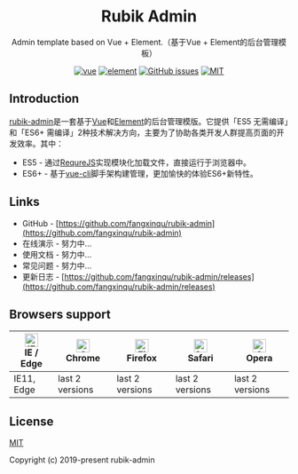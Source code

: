 <h1 align="center">Rubik Admin</h1>

<div align="center">

Admin template based on Vue + Element.（基于Vue + Element的后台管理模板）

[![vue](https://img.shields.io/badge/vue-%5E2.5.17-red.svg)](https://github.com/vuejs/vue)
[![element](https://img.shields.io/badge/element-%5E2.4.5-orange.svg)](https://github.com/ElemeFE/element)
[![GitHub issues](https://img.shields.io/github/issues/daxiongYang/rubik-admin.svg)](https://github.com/daxiongYang/rubik-admin/issues)
[![MIT](https://img.shields.io/github/license/daxiongYang/rubik-admin.svg)](http://opensource.org/licenses/MIT)

</div>

## Introduction

[rubik-admin](https://github.com/fangxinqu/rubik-admin)是一套基于[Vue](https://github.com/vuejs/vue)和[Element](https://github.com/ElemeFE/element)的后台管理模版。它提供「ES5 无需编译」和「ES6+ 需编译」2种技术解决方向，主要为了协助各类开发人群提高页面的开发效率。其中：

* ES5 - 通过[RequreJS](https://github.com/requirejs/requirejs)实现模块化加载文件，直接运行于浏览器中。
* ES6+ - 基于[vue-cli](https://github.com/vuejs/vue-cli)脚手架构建管理，更加愉快的体验ES6+新特性。


## Links

- GitHub - [https://github.com/fangxinqu/rubik-admin](https://github.com/fangxinqu/rubik-admin)
- 在线演示 - 努力中...
- 使用文档 - 努力中...
- 常见问题 - 努力中...
- 更新日志 - [https://github.com/fangxinqu/rubik-admin/releases](https://github.com/fangxinqu/rubik-admin/releases)

## Browsers support

| [<img src="https://raw.githubusercontent.com/alrra/browser-logos/master/src/edge/edge_48x48.png" alt="IE / Edge" width="24px" height="24px" />](http://godban.github.io/browsers-support-badges/)</br>IE / Edge | [<img src="https://raw.githubusercontent.com/alrra/browser-logos/master/src/chrome/chrome_48x48.png" alt="Chrome" width="24px" height="24px" />](http://godban.github.io/browsers-support-badges/)</br>Chrome | [<img src="https://raw.githubusercontent.com/alrra/browser-logos/master/src/firefox/firefox_48x48.png" alt="Firefox" width="24px" height="24px" />](http://godban.github.io/browsers-support-badges/)</br>Firefox | [<img src="https://raw.githubusercontent.com/alrra/browser-logos/master/src/safari/safari_48x48.png" alt="Safari" width="24px" height="24px" />](http://godban.github.io/browsers-support-badges/)</br>Safari | [<img src="https://raw.githubusercontent.com/alrra/browser-logos/master/src/opera/opera_48x48.png" alt="Opera" width="24px" height="24px" />](http://godban.github.io/browsers-support-badges/)</br>Opera |
| --------- | --------- | --------- | --------- | --------- | 
| IE11, Edge | last 2 versions | last 2 versions | last 2 versions | last 2 versions

## License

[MIT](https://github.com/daxiongYang/rubik-admin/blob/master/LICENSE)

Copyright (c) 2019-present rubik-admin
